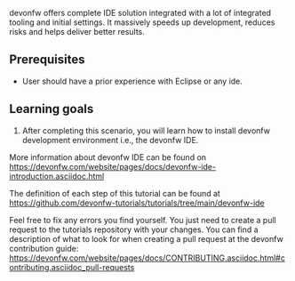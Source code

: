 devonfw offers complete IDE solution integrated with a lot​ of integrated tooling and initial settings​. 
It massively speeds up development, reduces risks and helps deliver better results.

## Prerequisites
* User should have a prior experience with Eclipse or any ide. 

## Learning goals
1. After completing this scenario, you will learn how to install devonfw development environment i.e., the devonfw IDE.


More information about devonfw IDE can be found on https://devonfw.com/website/pages/docs/devonfw-ide-introduction.asciidoc.html



The definition of each step of this tutorial can be found at https://github.com/devonfw-tutorials/tutorials/tree/main/devonfw-ide

Feel free to fix any errors you find yourself. You just need to create a pull request to the tutorials repository with your changes.
You can find a description of what to look for when creating a pull request at the devonfw contribution guide: https://devonfw.com/website/pages/docs/CONTRIBUTING.asciidoc.html#contributing.asciidoc_pull-requests
